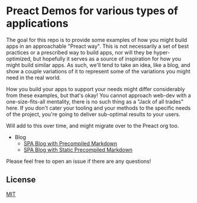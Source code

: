 # Preact Demos for various types of applications

The goal for this repo is to provide some examples of how you might build apps in an approachable "Preact way". This is not necessarily a set of best practices or a prescribed way to build apps, nor will they be hyper-optimized, but hopefully it serves as a source of inspiration for how you might build similar apps. As such, we'll tend to take an idea, like a blog, and show a couple variations of it to represent some of the variations you might need in the real world.

How you build your apps to support your needs might differ considerably from these examples, but that's okay! You cannot approach web-dev with a one-size-fits-all mentality, there is no such thing as a "Jack of all trades" here. If you don't cater your tooling and your methods to the specific needs of the project, you're going to deliver sub-optimal results to your users.

Will add to this over time, and might migrate over to the Preact org too.

- Blog
  - [SPA Blog with Precompiled Markdown](./projects/spa-blog-markdown)
  - [SPA Blog with Static Precompiled Markdown](./projects/spa-blog-static-markdown)

Please feel free to open an issue if there are any questions!

## License

[MIT](./LICENSE)
